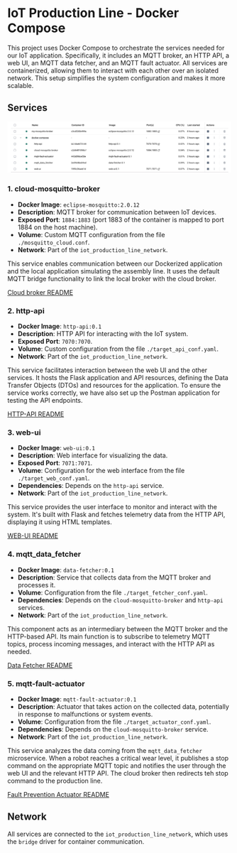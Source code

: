 # IoT Production Line - Docker Compose

This project uses Docker Compose to orchestrate the services needed for our IoT application. Specifically, it includes an MQTT broker, an HTTP API, a web UI, an MQTT data fetcher, and an MQTT fault actuator. All services are containerized, allowing them to interact with each other over an isolated network. This setup simplifies the system configuration and makes it more scalable.

## Services

![Docker Services](images/services.png)

### 1. **cloud-mosquitto-broker**

- **Docker Image**: `eclipse-mosquitto:2.0.12`
- **Description**: MQTT broker for communication between IoT devices.
- **Exposed Port**: `1884:1883` (port 1883 of the container is mapped to port 1884 on the host machine).
- **Volume**: Custom MQTT configuration from the file `./mosquitto_cloud.conf`.
- **Network**: Part of the `iot_production_line_network`.

This service enables communication between our Dockerized application and the local application simulating the assembly line. It uses the default MQTT bridge functionality to link the local broker with the cloud broker.

[Cloud broker README](/mqtt-cloud-broker/README.md)

### 2. **http-api**

- **Docker Image**: `http-api:0.1`
- **Description**: HTTP API for interacting with the IoT system.
- **Exposed Port**: `7070:7070`.
- **Volume**: Custom configuration from the file `./target_api_conf.yaml`.
- **Network**: Part of the `iot_production_line_network`.

This service facilitates interaction between the web UI and the other services. It hosts the Flask application and API resources, defining the Data Transfer Objects (DTOs) and resources for the application. To ensure the service works correctly, we have also set up the Postman application for testing the API endpoints.

[HTTP-API README](/http-api/README.md)

### 3. **web-ui**

- **Docker Image**: `web-ui:0.1`
- **Description**: Web interface for visualizing the data.
- **Exposed Port**: `7071:7071`.
- **Volume**: Configuration for the web interface from the file `./target_web_conf.yaml`.
- **Dependencies**: Depends on the `http-api` service.
- **Network**: Part of the `iot_production_line_network`.

This service provides the user interface to monitor and interact with the system. It's built with Flask and fetches telemetry data from the HTTP API, displaying it using HTML templates.

[WEB-UI README](/web-ui/README.md)

### 4. **mqtt_data_fetcher**

- **Docker Image**: `data-fetcher:0.1`
- **Description**: Service that collects data from the MQTT broker and processes it.
- **Volume**: Configuration from the file `./target_fetcher_conf.yaml`.
- **Dependencies**: Depends on the `cloud-mosquitto-broker` and `http-api` services.
- **Network**: Part of the `iot_production_line_network`.

This component acts as an intermediary between the MQTT broker and the HTTP-based API. Its main function is to subscribe to telemetry MQTT topics, process incoming messages, and interact with the HTTP API as needed.

[Data Fetcher README](/data-fetcher/README.md)

### 5. **mqtt-fault-actuator**

- **Docker Image**: `mqtt-fault-actuator:0.1`
- **Description**: Actuator that takes action on the collected data, potentially in response to malfunctions or system events.
- **Volume**: Configuration from the file `./target_actuator_conf.yaml`.
- **Dependencies**: Depends on the `cloud-mosquitto-broker` service.
- **Network**: Part of the `iot_production_line_network`.

This service analyzes the data coming from the `mqtt_data_fetcher` microservice. When a robot reaches a critical wear level, it publishes a stop command on the appropriate MQTT topic and notifies the user through the web UI and the relevant HTTP API. The cloud broker then redirects teh stop command to the production line.

[Fault Prevention Actuator README](/fault-prevention-actuator/README.md)

## Network

All services are connected to the `iot_production_line_network`, which uses the `bridge` driver for container communication.
